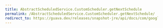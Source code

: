 ```yaml
---
title: AbstractScheduledService.CustomScheduler.getNextSchedule
permalink: /AbstractScheduledService.CustomScheduler.getNextSchedule/
redirect_to: https://guava.dev/releases/snapshot-jre/api/docs/com/google/common/util/concurrent/AbstractScheduledService.CustomScheduler.html#getNextSchedule--
---
```

